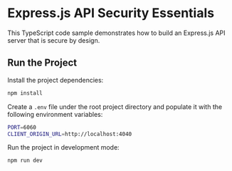 # Express.js API Security Essentials

This TypeScript code sample demonstrates how to build an Express.js API server that is secure by design.

## Run the Project

Install the project dependencies:

```bash
npm install
```

Create a `.env` file under the root project directory and populate it with the following environment variables:

```bash
PORT=6060
CLIENT_ORIGIN_URL=http://localhost:4040
```

Run the project in development mode:

```bash
npm run dev
```
